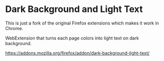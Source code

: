 # Dark Background and Light Text

This is just a fork of the original Firefox extensions which makes it work in Chrome.


WebExtension that turns each page colors into light text on dark background.

https://addons.mozilla.org/firefox/addon/dark-background-light-text/

